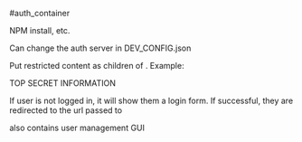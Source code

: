 #auth_container

NPM install, etc. 

Can change the auth server in DEV_CONFIG.json

Put restricted content as children of <AuthContainer>. Example:

<AuthContainer redirect="/topsecret">
  <div>
    TOP SECRET INFORMATION
  </div>
</AuthContainer>

If user is not logged in, it will show them a login form. If successful, they are redirected to the url passed to <AuthContainer>

also contains user management GUI